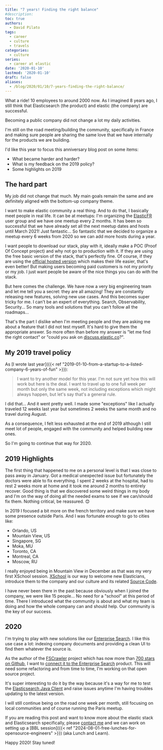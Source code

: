 ```yaml
---
title: "7 years! Finding the right balance"
#description: 
toc: true
authors:
  - David Pilato
tags:
  - career
  - culture
  - travels
categories:
  - culture
series:
  - career at elastic
date: '2020-01-10'
lastmod: '2020-01-10'
draft: false
aliases:
  - /blog/2020/01/10/7-years-finding-the-right-balance/
---
```


What a ride! 10 employees to around 2000 now.
As I imagined 8 years ago, I still think that Elasticsearch (the product) and elastic (the company) are successful.

Becoming a public company did not change a lot my daily activities.

I'm still on the road meeting/building the community, specifically in France and making sure people are sharing the same love that we have internally for the products we are building.

I'd like this year to focus this anniversary blog post on some items:

* What became harder and harder?
* What is my feedback on the 2019 policy?
* Some highlights on 2019

<!-- more -->

## The hard part

My job did not change that much. My main goals remain the same and are definitely aligned with the bottom-up company theme.

I want to make elastic community a real thing. And to do that, I basically meet people in real life.
It can be at meetups: I'm organizing the [ElasticFR](https://www.meetup.com/ElasticFR) user group and we have one meetup every 2 months. It has been so successful that we have already set all the next meetup dates and hosts until March 2021! Just fantastic... So fantastic that we decided to organize a meetup every 6 weeks from 2020 so we can add more hosts during a year.

I want people to download our stack, play with it, ideally make a POC (Proof Of Concept project) and why not go to production with it. If they are using the free basic version of the stack, that's perfectly fine. Of course, if they are using the [official hosted version](https://cloud.elastic.co/) which makes their life easier, that's even better! But making users becoming paid customers is not my priority or my job. I just want people be aware of the nice things you can do with the stack.

But here comes the challenge. We have now a very big engineering team and let me tell you a secret: they are all amazing! They are constantly releasing new features, solving new use cases. And this becomes super tricky for me. I can't be an expert of everything. Search, Observability, Security... So many tools and solutions that you can't follow all the roadmaps...

That's the part I dislike when I'm meeting people and they are asking me about a feature that I did not test myself. It's hard to give them the appropriate answer. So more often than before my answer is "let me find the right contact" or "could you ask on [discuss.elastic.co](https://discuss.elastic.co/)?".

## My 2019 travel policy

As [I wrote last year]({{< ref "2019-01-10-from-a-startup-to-a-listed-company-6-years-of-fun" >}}):

> I want to try another model for this year. I'm not sure yet how this will work but here is the deal. I want to travel up to one full week per month but only the same week, not including exceptions which might always happen, but let's say that's a general rule.

I did that... And it went pretty well. I made some "exceptions" like I actually traveled 12 weeks last year but sometimes 2 weeks the same month and no travel during August.

As a consequence, I felt less exhausted at the end of 2019 although I still meet lot of people, engaged with the community and helped building new ones.

So I'm going to continue that way for 2020.

## 2019 Highlights

The first thing that happened to me on a personal level is that I was close to pass away in January. Got a medical unexpected issue but fortunately the doctors were able to fix everything. I spent 2 weeks at the hospital, had to rest 2 weeks more at home and it took me around 2 months to entirely recover. Good thing is that we discovered some weird things in my body and I'm on the way of doing all the needed exams to see if we can/should fix them. Nothing critical, be reassured. 😊

In 2019 I focused a bit more on the french territory and make sure we have some presence outside Paris. And I was fortunate enough to go to cities like:

* Orlando, US
* Mountain View, US
* Singapore, SG
* Moka, MU
* Toronto, CA
* Montreal, CA
* Moscow, RU

I really enjoyed being in Mountain View in December as that was my very first XSchool session. [XSchool](https://twitter.com/LifeAtElastic/status/932736733296279552) is our way to welcome new Elasticians, introduce them to the company and our culture and its related [Source Code](https://www.elastic.co/about/our-source-code).

I have never been there in the past because obviously when I joined the company, we were like 15 people... No need for a "school" at this period of time. There I introduced what the community is about and what my team is doing and how the whole company can and should help. Our community is the key of our success.

## 2020

I'm trying to play with new solutions like our [Enterprise Search](https://www.elastic.co/products/enterprise-search). I like this use case a lot: indexing company documents and providing a clean UI to find them whatever the source is.

As the author of the [FSCrawler](https://fscrawler.readthedocs.io/) project which has now more than [700 stars on Github](https://github.com/dadoonet/fscrawler), I want to [connect it to the Enterprise Search](https://github.com/dadoonet/fscrawler/issues/723) product. This will need some refactoring and from time to time, I'm working on that open source project.

It's super interesting to do it by the way because it's a way for me to test the [Elasticsearch Java Client](https://www.elastic.co/guide/en/elasticsearch/client/java-rest/current/index.html) and raise issues anytime I'm having troubles updating to the latest version.

I will still continue being on the road one week per month, still focusing on local communities and of course running the Paris meetup.

If you are reading this post and want to know more about the elastic stack and Elasticsearch specifically, please [contact me](https://twitter.com/dadoonet) and we can work on setting up a [BBL session]({{< ref "2024-08-01-free-lunches-for-opensource-engineers" >}}) (aka Lunch and Learn).

Happy 2020! Stay tuned!
